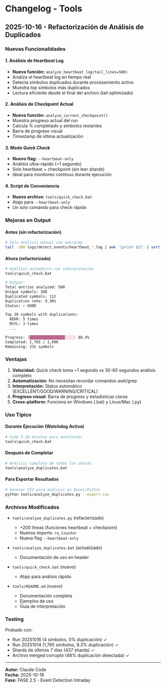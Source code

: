 # Changelog - Tools

## 2025-10-16 - Refactorización de Análisis de Duplicados

### Nuevas Funcionalidades

#### 1. Análisis de Heartbeat Log
- **Nueva función:** `analyze_heartbeat_log(tail_lines=500)`
- Analiza el heartbeat log en tiempo real
- Detecta símbolos duplicados durante procesamiento activo
- Muestra top símbolos más duplicados
- Lectura eficiente desde el final del archivo (tail optimizado)

#### 2. Análisis de Checkpoint Actual
- **Nueva función:** `analyze_current_checkpoint()`
- Muestra progreso actual del run
- Calcula % completado y símbolos restantes
- Barra de progreso visual
- Timestamp de última actualización

#### 3. Modo Quick Check
- **Nuevo flag:** `--heartbeat-only`
- Análisis ultra-rápido (~1 segundo)
- Solo heartbeat + checkpoint (sin leer shards)
- Ideal para monitoreo continuo durante ejecución

#### 4. Script de Conveniencia
- **Nuevo archivo:** `tools/quick_check.bat`
- Atajo para `--heartbeat-only`
- Un solo comando para check rápido

### Mejoras en Output

#### Antes (sin refactorización)
```bash
# Solo análisis manual con awk/grep
tail -200 logs/detect_events/heartbeat_*.log | awk '{print $3}' | sort | uniq -c | sort -rn
```

#### Ahora (refactorizado)
```bash
# Análisis automático con interpretación
tools\quick_check.bat

# Output:
Total entries analyzed: 500
Unique symbols: 388
Duplicated symbols: 112
Duplication rate: 9.30%
Status: ✓ GOOD

Top 20 symbols with duplications:
  REKR: 5 times
  RVYL: 3 times
  ...

Progress: [████████████████░░░░] 88.4%
Completed: 1,765 / 1,996
Remaining: 231 symbols
```

### Ventajas

1. **Velocidad:** Quick check toma ~1 segundo vs 30-60 segundos análisis completo
2. **Automatización:** No necesitas recordar comandos awk/grep
3. **Interpretación:** Status automático (EXCELLENT/GOOD/WARNING/CRITICAL)
4. **Progreso visual:** Barra de progreso y estadísticas claras
5. **Cross-platform:** Funciona en Windows (.bat) y Linux/Mac (.py)

### Uso Típico

#### Durante Ejecución (Watchdog Activo)
```bash
# Cada 5-10 minutos para monitorear
tools\quick_check.bat
```

#### Después de Completar
```bash
# Análisis completo de todos los shards
tools\analyze_duplicates.bat
```

#### Para Exportar Resultados
```bash
# Generar CSV para análisis en Excel/Python
python tools/analyze_duplicates.py --export-csv
```

### Archivos Modificados

- `tools/analyze_duplicates.py` (refactorizado)
  - +200 líneas (funciones heartbeat + checkpoint)
  - Nuevos imports: `re`, `Counter`
  - Nueva flag `--heartbeat-only`
  
- `tools/analyze_duplicates.bat` (actualizado)
  - Documentación de uso en header
  
- `tools/quick_check.bat` (nuevo)
  - Atajo para análisis rápido
  
- `tools/README.md` (nuevo)
  - Documentación completa
  - Ejemplos de uso
  - Guía de interpretación

### Testing

Probado con:
- Run 20251016 (4 símbolos, 0% duplicación) ✓
- Run 20251014 (1,765 símbolos, 9.3% duplicación) ✓
- Shards de últimos 7 días (437 shards) ✓
- Archivo merged corrupto (48% duplicación detectada) ✓

---

**Autor:** Claude Code  
**Fecha:** 2025-10-16  
**Fase:** FASE 2.5 - Event Detection Intraday
